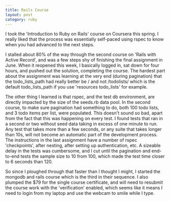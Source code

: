 ```yaml
---
title: Rails Course
layout: post
category: ruby
---
```


I took the 'Introduction to Ruby on Rails' course on Coursera this spring. I really liked that
the process was essentially self-paced using rspec to know when you had advanced to the next steps.

I stalled about 80% of the way through the second course on 'Rails with Active Record', and was a 
few steps shy of finishing the final assignment in June. 
When it reopened this week, I basically logged in, sat down for four hours, and pushed out the solution, completing the course. The hardest part about the assignment was learning at the very end (during pagination) that the todo_lists_path had really better be / and not /todolists/ which is the default todo_lists_path if you use 'resources todo_lists' for example. 

The other thing I learned is that rspec, and the test db environment, are directly impacted by the size
of the seeds.rb data pool. In the second course, to make sure pagination had something to do,
both 100 todo lists, and 3 todo items per list, were populated. This doesn't sound so bad,
apart from the fact that this was happening on every test. I found tests that ran in a second or two
without seed data taking in excess of one minute to run. Any test that takes more than a few seconds, or any suite that takes longer than 10s, will not become an automatic part of the development process. The instructions in the last assignment have a number of rspec 'checkpoints', after nesting, after setting up authentication, etc. A sizeable delay in the tests was cumbersome, and I cut until the pagination and end-to-end tests the sample size to 10 from 100, which made the test time closer to 6 seconds than 120. 

So since I ploughed through that faster than I thought I might, I started the mongodb and rails course which is the third in their sequence. I also plumped the $79 for the single course certificate, and will need to resubmit the course work with the 'verification' enabled, which seems like it means I need to login from my laptop and use the webcam to smile while I type.
